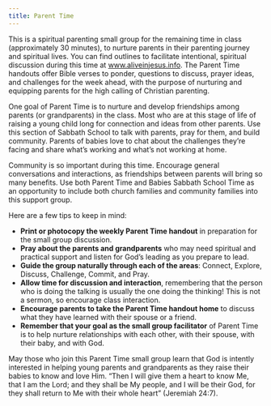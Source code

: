 ```yaml
---
title: Parent Time
---
```


This is a spiritual parenting small group for the remaining time in class (approximately 30 minutes), to nurture parents in their parenting journey and spiritual lives. You can find outlines to facilitate intentional, spiritual discussion during this time at www.aliveinjesus.info. The Parent Time handouts offer Bible verses to ponder, questions to discuss, prayer ideas, and challenges for the week ahead, with the purpose of nurturing and equipping parents for the high calling of Christian parenting.

One goal of Parent Time is to nurture and develop friendships among parents (or grandparents) in the class. Most who are at this stage of life of raising a young child long for connection and ideas from other parents. Use this section of Sabbath School to talk with parents, pray for them, and build community. Parents of babies love to chat about the challenges they’re facing and share what’s working and what’s not working at home.

Community is so important during this time. Encourage general conversations and interactions, as friendships between parents will bring so many benefits. Use both Parent Time and Babies Sabbath School Time as an opportunity to include both church families and community families into this support group.

Here are a few tips to keep in mind:

+ **Print or photocopy the weekly Parent Time handout** in preparation for the small group discussion.
+ **Pray about the parents and grandparents** who may need spiritual and practical support and listen for God’s leading as you prepare to lead.
+ **Guide the group naturally through each of the areas**: Connect, Explore, Discuss, Challenge, Commit, and Pray.
+ **Allow time for discussion and interaction**, remembering that the person who is doing the talking is usually the one doing the thinking! This is not a sermon, so encourage class interaction.
+ **Encourage parents to take the Parent Time handout home** to discuss what they have learned with their spouse or a friend.
+ **Remember that your goal as the small group facilitator** of Parent Time is to help nurture relationships with each other, with their spouse, with their baby, and with God.

May those who join this Parent Time small group learn that God is intently interested in helping young parents and grandparents as they raise their babies to know and love Him. “Then I will give them a heart to know Me, that I am the Lord; and they shall be My people, and I will be their God, for they shall return to Me with their whole heart” (Jeremiah 24:7).